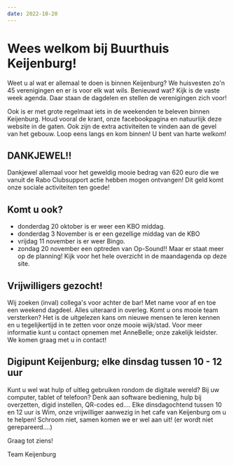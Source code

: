 ```yaml
---
date: 2022-10-20
---
```


# Wees welkom bij Buurthuis Keijenburg!

Weet u al wat er allemaal te doen is binnen Keijenburg?
We huisvesten zo'n 45 verenigingen en er is voor elk wat wils. Benieuwd wat? Kijk is de vaste week agenda.
Daar staan de dagdelen en stellen de verenigingen zich voor!

Ook is er met grote regelmaat iets in de weekenden te beleven binnen Keijenburg.
Houd vooral de krant, onze facebookpagina en natuurlijk deze website in de gaten.
Ook zijn de extra activiteiten te vinden aan de gevel van het gebouw.
Loop eens langs en kom binnen! U bent van harte welkom!

## DANKJEWEL!!

Dankjewel allemaal voor het geweldig mooie bedrag van 620 euro die we vanuit de Rabo Clubsupport actie hebben mogen ontvangen!
Dit geld komt onze sociale activiteiten ten goede!

## Komt u ook?

-   donderdag 20 oktober is er weer een KBO middag.
-   donderdag 3 November is er een gezellige middag van de KBO
-   vrijdag 11 november is er weer Bingo.
-   zondag 20 november een optreden van Op-Sound!!
    Maar er staat meer op de planning! Kijk voor het hele overzicht in de maandagenda op deze site.

## Vrijwilligers gezocht!

Wij zoeken (inval) collega's voor achter de bar! Met name voor af en toe een weekend dagdeel. Alles uiteraard in overleg.
Komt u ons mooie team versterken? Het is de uitgelezen kans om nieuwe mensen te leren kennen en u tegelijkertijd in te zetten voor onze mooie wijk/stad.
Voor meer informatie kunt u contact opnemen met AnneBelle; onze zakelijk leidster. We komen graag met u in contact!

## Digipunt Keijenburg; elke dinsdag tussen 10 - 12 uur

Kunt u wel wat hulp of uitleg gebruiken rondom de digitale wereld? Bij uw computer, tablet of telefoon?
Denk aan software bediening, hulp bij overzetten, digid instellen, QR-codes ed....
Elke dinsdagochtend tussen 10 en 12 uur is Wim, onze vrijwilliger aanwezig in het cafe van Keijenburg om u te helpen!
Schroom niet, samen komen we er wel aan uit!
(er wordt niet gerepareerd....)

Graag tot ziens!

Team Keijenburg
